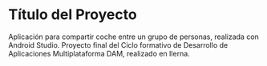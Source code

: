 # Título del Proyecto

Aplicación para compartir coche entre un grupo de personas, realizada con Android Studio. Proyecto final del Ciclo formativo de Desarrollo de Aplicaciones Multiplataforma DAM, realizado en Ilerna.
